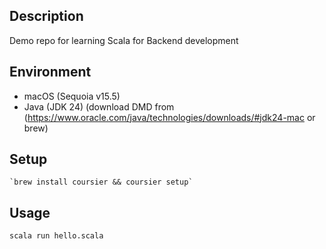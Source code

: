 ## Description

Demo repo for learning Scala for Backend development

## Environment

- macOS (Sequoia v15.5)
- Java (JDK 24) (download DMD from (https://www.oracle.com/java/technologies/downloads/#jdk24-mac or brew)

## Setup

    `brew install coursier && coursier setup`


## Usage

    scala run hello.scala